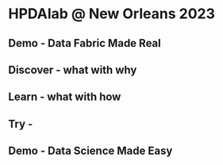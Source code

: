 # HPDAlab @ New Orleans 2023


## Demo - Data Fabric Made Real


## Discover - what with why


## Learn - what with how


## Try - 


## Demo - Data Science Made Easy
